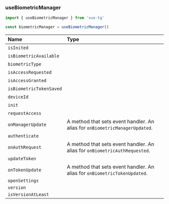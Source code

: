 ### useBiometricManager

```ts
import { useBiometricManager } from 'vue-tg'

const biometricManager = useBiometricManager()
```

| Name                    | Type                                                                                                                            |
| :---------------------- | :------------------------------------------------------------------------------------------------------------------------------ |
| `isInited`              | <!--@include: @/generated/BiometricManager-isInited.md --> <br/> <Badge type="info" text="⚡️ readonly reactive" />               |
| `isBiometricAvailable`  | <!--@include: @/generated/BiometricManager-isBiometricAvailable.md --> <br/> <Badge type="info" text="⚡️ readonly reactive" />   |
| `biometricType`         | <!--@include: @/generated/BiometricManager-biometricType.md --><br/> <Badge type="info" text="⚡️ readonly reactive" />           |
| `isAccessRequested`     | <!--@include: @/generated/BiometricManager-isAccessRequested.md --><br/> <Badge type="info" text="⚡️ readonly reactive" />       |
| `isAccessGranted`       | <!--@include: @/generated/BiometricManager-isAccessGranted.md --><br/> <Badge type="info" text="⚡️ readonly reactive" />         |
| `isBiometricTokenSaved` | <!--@include: @/generated/BiometricManager-isBiometricTokenSaved.md --><br/> <Badge type="info" text="⚡️ readonly reactive" />   |
| `deviceId`              | <!--@include: @/generated/BiometricManager-deviceId.md --><br/> <Badge type="info" text="⚡️ readonly reactive" />                |
| `init`                  | <!--@include: @/generated/BiometricManager-init.md --><br/><Badge type="info" text="⭐️ async" />                                 |
| `requestAccess`         | <!--@include: @/generated/BiometricManager-requestAccess.md --><br/><Badge type="info" text="⭐️ async" />                        |
| `onManagerUpdate`       | <Badge type="tip" text="Bot API 7.2+" /> A method that sets event handler. An alias for <code>onBiometricManagerUpdated</code>. |
| `authenticate`          | <!--@include: @/generated/BiometricManager-authenticate.md --><br/><Badge type="info" text="⭐️ async" />                         |
| `onAuthRequest`         | <Badge type="tip" text="Bot API 7.2+" /> A method that sets event handler. An alias for <code>onBiometricAuthRequested</code>.  |
| `updateToken`           | <!--@include: @/generated/BiometricManager-updateBiometricToken.md --><br/><Badge type="info" text="⭐️ async" />                 |
| `onTokenUpdate`         | <Badge type="tip" text="Bot API 7.2+" /> A method that sets event handler. An alias for <code>onBiometricTokenUpdated</code>.   |
| `openSettings`          | <!--@include: @/generated/BiometricManager-openSettings.md -->                                                                  |
| `version`               | <!--@include: @/generated/WebApp-version.md -->                                                                                 |
| `isVersionAtLeast`      | <!--@include: @/generated/WebApp-isVersionAtLeast.md -->                                                                        |
